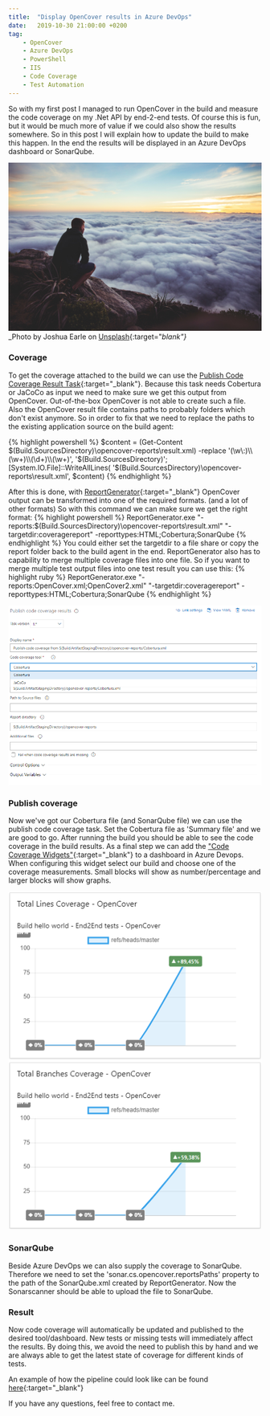 ```yaml
---
title:  "Display OpenCover results in Azure DevOps"
date:   2019-10-30 21:00:00 +0200
tag: 
    - OpenCover
    - Azure DevOps
    - PowerShell
    - IIS
    - Code Coverage
    - Test Automation
---
```


So with my first post I managed to run OpenCover in the build and measure the code coverage on my .Net API by end-2-end tests. Of course this is fun, but it would be much more of value if we could also show the results somewhere. So in this post I will explain how to update the build to make this happen. In the end the results will be displayed in an Azure DevOps dashboard or SonarQube.

![picture](/assets/20191025/joshua-earle-Dwheufds6kQ-unsplash.jpg)
_Photo by Joshua Earle on [Unsplash](https://unsplash.com/photos/Dwheufds6kQ){:target="_blank"}_

### Coverage
To get the coverage attached to the build we can use the [Publish Code Coverage Result Task](https://docs.microsoft.com/en-us/azure/devops/pipelines/tasks/test/publish-code-coverage-results?view=azure-devops){:target="_blank"}. Because this task needs Cobertura or JaCoCo as input we need to make sure we get this output from OpenCover. Out-of-the-box OpenCover is not able to create such a file. 
Also the OpenCover result file contains paths to probably folders which don't exist anymore. So in order to fix that we need to replace the paths to the existing application source on the build agent:

{% highlight powershell %}
$content = (Get-Content $(Build.SourcesDirectory)\opencover-reports\result.xml) -replace '(\w\:)\\(\w+)\\(\d+)\\(\w+)', '$(Build.SourcesDirectory)'; 
[System.IO.File]::WriteAllLines( '$(Build.SourcesDirectory)\opencover-reports\result.xml', $content)
{% endhighlight %}

After this is done, with [ReportGenerator](https://github.com/danielpalme/ReportGenerator){:target="_blank"} OpenCover output can be transformed into one of the required formats. (and a lot of other formats) So with this command we can make sure we get the right format:
{% highlight powershell %}
ReportGenerator.exe "-reports:$(Build.SourcesDirectory)\opencover-reports\result.xml" "-targetdir:coveragereport" -reporttypes:HTML;Cobertura;SonarQube
{% endhighlight %}
You could either set the targetdir to a file share or copy the report folder back to the build agent in the end.
ReportGenerator also has to capability to merge multiple coverage files into one file. So if you want to merge multiple test output files into one test result you can use this:
{% highlight ruby %}
ReportGenerator.exe "-reports:OpenCover.xml;OpenCover2.xml" "-targetdir:coveragereport" -reporttypes:HTML;Cobertura;SonarQube
{% endhighlight %}

![Publish Code Coverage Result Task](/assets/20191025/task.png)

### Publish coverage
Now we've got our Cobertura file (and SonarQube file) we can use the publish code coverage task. Set the Cobertura file as 'Summary file' and we are good to go. After running the build you should be able to see the code coverage in the build results. As a final step we can add the ["Code Coverage Widgets"](
https://marketplace.visualstudio.com/items?itemName=shanebdavis.code-coverage-dashboard-widgets){:target="_blank"} to a dashboard in Azure Devops. When configuring this widget select our build and choose one of the coverage measurements. Small blocks will show as number/percentage and larger blocks will show graphs.

![Code Coverage Widgets](/assets/20191025/graphs.png)

### SonarQube
Beside Azure DevOps we can also supply the coverage to SonarQube. Therefore we need to set the 'sonar.cs.opencover.reportsPaths' property to the path of the SonarQube.xml created by ReportGenerator. Now the Sonarscanner should be able to upload the file to SonarQube.

### Result
Now code coverage will automatically be updated and published to the desired tool/dashboard. New tests or missing tests will immediately affect the results. By doing this, we avoid the need to publish this by hand and we are always able to get the latest state of coverage for different kinds of tests. 

An example of how the pipeline could look like can be found [here](https://github.com/NielsNijveldt/OpenCover-Scripts/blob/master/pipeline-example.yml){:target="_blank"}

If you have any questions, feel free to contact me.